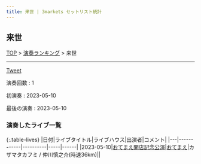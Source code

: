 ```yaml
---
title: 来世 | 3markets セットリスト統計
---
```

## 来世


[TOP](/setlist/) > [演奏ランキング](songs.html) > 来世

___

<a href="https://twitter.com/share?ref_src=twsrc%5Etfw" data-text="3markets[ ]セットリスト > 来世" class="twitter-share-button" data-via="3markets" data-hashtags="3markets" data-related="3markets" data-show-count="false">Tweet</a>

演奏回数
: 1

初演奏
: 2023-05-10

最後の演奏
: 2023-05-10







### 演奏したライブ一覧

{:.table-lives}
|日付|ライブタイトル|ライブハウス|出演者|コメント|
|---|------------|----------|-----|------|
|<span class="nowrap">2023-05-10</span>|[おてまえ開店記念公演](live066.html)|[おてまえ](livehouse058.html)|カザマタカフミ / 仲川慎之介(時速36km)||



<script async src="https://platform.twitter.com/widgets.js" charset="utf-8"></script>